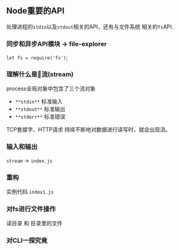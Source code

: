 ## Node重要的API

处理进程的`stdin`以及`stdout`相关的API，还有与文件系统 相关的`fs`API.

### 同步和异步API模块  -> file-explorer

`let fs = require('fs')`;

### 理解什么是流(stream)

process全局对象中包含了三个流对象

- `**stdin**` 标准输入
- `**stdout**` 标准输出
- `**stderr**` 标准错误

TCP套接字、HTTP请求 持续不断地对数据进行读写时，就会出现流。

### 输入和输出 

`stream` -> `index.js`

### 重构

实例代码 `index1.js`


### 对fs进行文件操作
读目录 和 目录里的文件


### 对CLI一探究竟




